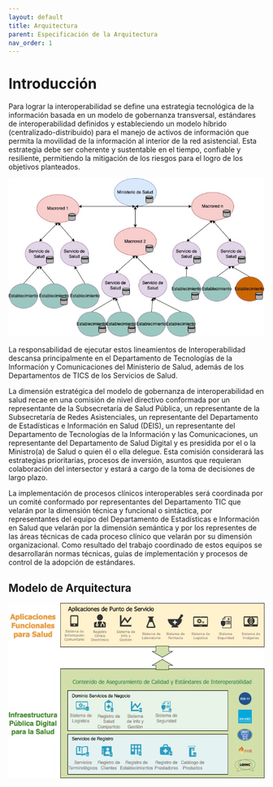 ```yaml
---
layout: default
title: Arquitectura
parent: Especificación de la Arquitectura
nav_order: 1
---
```


# Introducción

Para lograr la interoperabilidad se define una estrategia tecnológica de la información basada en un modelo de gobernanza transversal, estándares de interoperabilidad definidos y estableciendo un modelo híbrido (centralizado-distribuido) para el manejo de activos de información que permita la movilidad de la información al interior de la red asistencial. Esta estrategia debe ser coherente y sustentable en el tiempo, confiable y resiliente, permitiendo la mitigación de los riesgos para el logro de los objetivos planteados.  

![](../../assets/images/ModeloFederadoHibrido.jpg)

La responsabilidad de ejecutar estos lineamientos de Interoperabilidad descansa principalmente en el Departamento de Tecnologías de la Información y Comunicaciones del Ministerio de Salud, además de los Departamentos de TICS de los Servicios de Salud.  

La dimensión estratégica del modelo de gobernanza de interoperabilidad en salud recae en una comisión de nivel directivo conformada por un representante de la Subsecretaría de Salud Pública, un representante de la Subsecretaría de Redes Asistenciales, un representante del Departamento de Estadísticas e Información en Salud (DEIS), un representante del Departamento de Tecnologías de la Información y las Comunicaciones, un representante del Departamento de Salud Digital y es presidida por el o la Ministro(a) de Salud o quien él o ella delegue. Esta comisión considerará las estrategias prioritarias, procesos de inversión, asuntos que requieran colaboración del intersector y estará a cargo de la toma de decisiones de largo plazo.  

La implementación de procesos clínicos interoperables será coordinada por un comité conformado por representantes del Departamento TIC que velarán por la dimensión técnica y funcional o sintáctica, por representantes del equipo del Departamento de Estadísticas e Información en Salud que velarán por la dimensión semántica y por los representes de las áreas técnicas de cada proceso clínico que velarán por su dimensión organizacional. Como resultado del trabajo coordinado de estos equipos se desarrollarán normas técnicas, guías de implementación y procesos de control de la adopción de estándares.  

## Modelo de Arquitectura
![](../../assets/images/diagramaArquitectura.jpg)